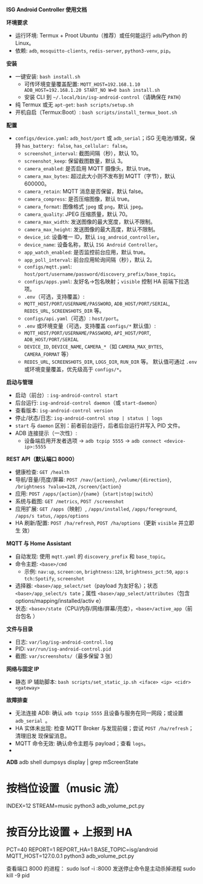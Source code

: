 **ISG Android Controller 使用文档**

**环境要求**
- 运行环境: Termux + Proot Ubuntu（推荐）或任何能运行 `adb`/Python 的 Linux。
- 依赖: `adb`, `mosquitto-clients`, `redis-server`, `python3-venv`, `pip`。

**安装**
- 一键安装: `bash install.sh`
  - 可传环境变量覆盖配置: `MQTT_HOST=192.168.1.10 ADB_HOST=192.168.1.20 START_NO
W=0 bash install.sh`
  - 安装 CLI 到 `~/.local/bin/isg-android-control`（请确保在 `PATH`）
- 纯 Termux 或无 `apt-get`: `bash scripts/setup.sh`
- 开机自启（Termux:Boot）: `bash scripts/install_termux_boot.sh`

**配置**
- `configs/device.yaml`: `adb_host/port` 或 `adb_serial`；iSG 无电池/蜂窝，保持 `has_battery: false`, `has_cellular: false`。
  - `screenshot_interval`: 截图间隔（秒），默认 10。
  - `screenshot_keep`: 保留截图数量，默认 3。
  - `camera_enabled`: 是否启用 MQTT 摄像头，默认 true。
  - `camera_max_bytes`: 超过此大小则不发布到 MQTT（字节），默认 600000。
  - `camera_retain`: MQTT 消息是否保留，默认 false。
  - `camera_compress`: 是否压缩图像，默认 true。
  - `camera_format`: 图像格式 `jpeg` 或 `png`，默认 `jpeg`。
  - `camera_quality`: JPEG 压缩质量，默认 70。
  - `camera_max_width`: 发送图像的最大宽度，默认不限制。
  - `camera_max_height`: 发送图像的最大高度，默认不限制。
  - `device_id`: 设备唯一 ID，默认 `isg_android_controller`。
  - `device_name`: 设备名称，默认 `ISG Android Controller`。
  - `app_watch_enabled`: 是否监控前台应用，默认 true。
  - `app_poll_interval`: 前台应用轮询间隔（秒），默认 2。
  - `configs/mqtt.yaml`: `host/port/username/password/discovery_prefix/base_topic`。
  - `configs/apps.yaml`: 友好名→包名映射；`visible` 控制 HA 前端下拉选项。
  - `.env`（可选，支持覆盖）:
  - `MQTT_HOST/PORT/USERNAME/PASSWORD`, `ADB_HOST/PORT/SERIAL`, `REDIS_URL`, `SCREENSHOTS_DIR` 等。
  - `configs/api.yaml`（可选）: `host/port`。
  - `.env` 或环境变量（可选，支持覆盖 `configs/*` 默认值）:
  - `MQTT_HOST/PORT/USERNAME/PASSWORD`, `API_HOST/PORT`, `ADB_HOST/PORT/SERIAL`
  - `DEVICE_ID`, `DEVICE_NAME`, `CAMERA_*`（如 `CAMERA_MAX_BYTES`, `CAMERA_FORMAT` 等）
  - `REDIS_URL`, `SCREENSHOTS_DIR`, `LOGS_DIR`, `RUN_DIR` 等。
默认值可通过 `.env` 或环境变量覆盖，优先级高于 `configs/*`。
    
**启动与管理**
- 启动（前台）: `isg-android-control start`
- 后台运行: `isg-android-control daemon`（或 `start-daemon`）
- 查看版本: `isg-android-control version`
- 停止/状态/日志: `isg-android-control stop | status | logs`
- `start` 与 `daemon` 区别：前者前台运行，后者后台运行并写入 PID 文件。
- ADB 连接提示（一次性）:
  - 设备端启用开发者选项 → `adb tcpip 5555` → `adb connect <device-ip>:5555`

**REST API（默认端口 8000）**
- 健康检查: `GET /health`
- 导航/音量/亮度/屏幕: `POST /nav/{action}`, `/volume/{direction}`, `/brightness
?value=128`, `/screen/{action}`
- 应用: `POST /apps/{action}/{name}`（`start|stop|switch`）
- 系统与截图: `GET /metrics`, `POST /screenshot`
- 应用扩展: `GET /apps`（映射）, `/apps/installed`, `/apps/foreground`, `/apps/s
tatus`, `/apps/options`
- HA 刷新/配置: `POST /ha/refresh`, `POST /ha/options`（更新 `visible` 并立即生
效）

**MQTT 与 Home Assistant**
- 自动发现: 使用 `mqtt.yaml` 的 `discovery_prefix` 和 `base_topic`。
- 命令主题: `<base>/cmd`
  - 示例: `nav:up`, `screen:on`, `brightness:128`, `brightness_pct:50`, `app:s
tch:Spotify`, `screenshot`
- 选择器: `<base>/app_select/set`（payload 为友好名）；状态 `<base>/app_select/s
tate`；属性 `<base>/app_select/attributes`（包含 options/mapping/installed/activ
e）
- 状态: `<base>/state`（CPU/内存/网络/屏幕/亮度），`<base>/active_app`（前台包名
）

**文件与目录**
- 日志: `var/log/isg-android-control.log`
- PID: `var/run/isg-android-control.pid`
- 截图: `var/screenshots/`（最多保留 3 张）

**网络与固定 IP**
- 静态 IP 辅助脚本: `bash scripts/set_static_ip.sh <iface> <ip> <cidr> <gateway>
`

**故障排查**
- 无法连接 ADB: 确认 `adb tcpip 5555` 且设备与服务在同一网段；或设置 `adb_serial
`。
- HA 实体未出现: 检查 MQTT Broker 与发现前缀；尝试 `POST /ha/refresh`；清理旧发
现保留消息。
- MQTT 命令无效: 确认命令主题与 payload；查看 `logs`。
- 

**ADB**
adb shell dumpsys display | grep mScreenState


# 按档位设置（music 流）
INDEX=12 STREAM=music python3 adb_volume_pct.py

# 按百分比设置 + 上报到 HA
PCT=40 REPORT=1 REPORT_HA=1 BASE_TOPIC=isg/android MQTT_HOST=127.0.0.1 python3 adb_volume_pct.py


查看端口 8000 的进程：
sudo lsof -i :8000
发送停止命令是主动杀掉进程
sudo kill -9 pid

